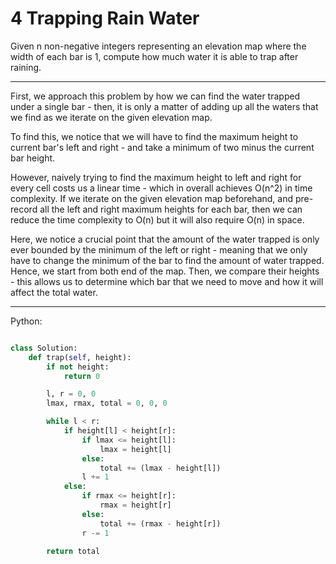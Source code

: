 # 4 Trapping Rain Water

Given n non-negative integers representing an elevation map where the width of
each bar is 1, compute how much water it is able to trap after raining.

---

First, we approach this problem by how we can find the water trapped under
a single bar - then, it is only a matter of adding up all the waters that we
find as we iterate on the given elevation map.

To find this, we notice that we will have to find the maximum height to current
bar's left and right - and take a minimum of two minus the current bar height.

However, naively trying to find the maximum height to left and right for every
cell costs us a linear time - which in overall achieves O(n^2) in time
complexity. If we iterate on the given elevation map beforehand, and pre-record
all the left and right maximum heights for each bar, then we can reduce the
time complexity to O(n) but it will also require O(n) in space.

Here, we notice a crucial point that the amount of the water trapped is only
ever bounded by the minimum of the left or right - meaning that we only have to
change the minimum of the bar to find the amount of water trapped. Hence, we
start from both end of the map. Then, we compare their heights - this allows us
to determine which bar that we need to move and how it will affect the total
water.

---

Python:

```python

class Solution:
    def trap(self, height):
        if not height:
            return 0

        l, r = 0, 0
        lmax, rmax, total = 0, 0, 0

        while l < r:
            if height[l] < height[r]:
                if lmax <= height[l]:
                    lmax = height[l]
                else:
                    total += (lmax - height[l])
                l += 1
            else:
                if rmax <= height[r]:
                    rmax = height[r]
                else:
                    total += (rmax - height[r])
                r -= 1

        return total
```
